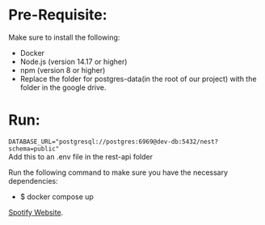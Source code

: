 Pre-Requisite:
==
Make sure to install the following:
* Docker
* Node.js (version 14.17 or higher)
* npm (version 8 or higher)
* Replace the folder for postgres-data(in the root of our project) with the folder in the google drive.

Run:
==
`DATABASE_URL="postgresql://postgres:6969@dev-db:5432/nest?schema=public"` </br>
Add this to an .env file in the rest-api folder

Run the following command to make sure you have the necessary dependencies:
* $ docker compose up

<a href="http://localhost:5173"> Spotify Website</a>.

